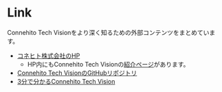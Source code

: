 # Link
Connehito Tech Visionをより深く知るための外部コンテンツをまとめています。

* [コネヒト株式会社のHP](https://connehito.com/)
  * HP内にもConnehito Tech Visionの[紹介ページ](https://connehito.com/recruit/tech/)があります。 
* [Connehito Tech VisionのGitHubリポジトリ](https://github.com/Connehito/tech-vision)
* [3分で分かるConnehito Tech Vision](https://speakerdeck.com/itosho525/connehito-tech-vision-in-3-minutes)
